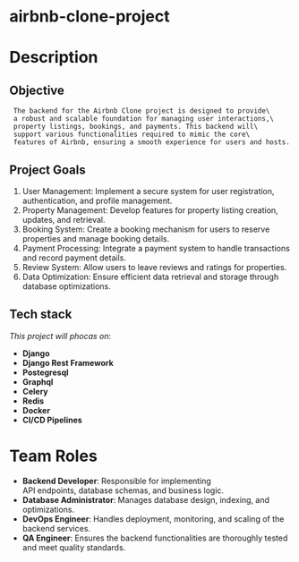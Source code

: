 # airbnb-clone-project

# Description

  ## Objective
     The backend for the Airbnb Clone project is designed to provide\
     a robust and scalable foundation for managing user interactions,\
     property listings, bookings, and payments. This backend will\
     support various functionalities required to mimic the core\
     features of Airbnb, ensuring a smooth experience for users and hosts.

  ## Project Goals
  
   1. User Management: Implement a secure system for user registration, 
   authentication, and profile management.
   2. Property Management: Develop features for property listing creation, 
   updates, and retrieval.
   3. Booking System: Create a booking mechanism for users to 
   reserve properties and manage booking details.
   4. Payment Processing: Integrate a payment system to handle 
   transactions and record payment details.
   5. Review System: Allow users to leave reviews 
   and ratings for properties.
   6. Data Optimization: Ensure efficient data 
   retrieval and storage through database optimizations.
  ## Tech stack 
 _This project will phocas on_:
   +  __Django__
   +  __Django Rest Framework__
   +  __Postegresql__
   +  __Graphql__ 
   +  __Celery__ 
   +  __Redis__ 
   +  __Docker__
   +  __CI/CD Pipelines__ 

# Team Roles 
  +  __Backend Developer__: Responsible for implementing   
  API endpoints, database schemas,  and     business logic.
  +  __Database Administrator__: Manages database design, 
  indexing, and optimizations.
  +  __DevOps Engineer__: Handles deployment, monitoring, 
  and scaling of the backend services.
  +  __QA Engineer__: Ensures the backend functionalities 
  are thoroughly tested and meet quality standards.